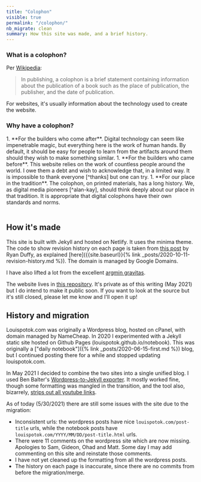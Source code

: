 ```yaml
---
title: "Colophon"
visible: true
permalink: "/colophon/"
nb_migrate: clean 
summary: How this site was made, and a brief history.
---
```


<div class="accordion">
<h3>What is a colophon?</h3>

<div>

Per [Wikipedia](https://en.wikipedia.org/wiki/Colophon_(publishing)):
> In publishing, a colophon is a brief statement containing information about the publication of a book such as the place of publication, the publisher, and the date of publication.

For websites, it's usually information about the technology used to create the website.
</div>


<h3> Why have a colophon?</h3>
<div>
1. **For the builders who come after**. Digital technology can seem like impenetrable magic, but everything here is the work of human hands. By default, it should be easy for people to learn from the artifacts around them should they wish to make something similar.
1. **For the builders who came before**. This website relies on the work of countless people around the world. I owe them a debt and wish to acknowledge that, in a limited way. It is impossible to thank everyone [^thanks] but one can try.
1. **For our place in the tradition**. The colophon, on printed materials, has a long history. We, as digital media pioneers [^alan-kay], should think deeply about our place in that tradition. It is appropriate that digital colophons have their own standards and norms.

[^alan-kay]: Per Alan Kay, [the real computer revolution hasn't happened yet](https://www.youtube.com/watch?v=aYT2se94eU0)

[^thanks]: Thank you for transistors! For lithium mined from the earth! For language and fire and cloud computing!
</div>
</div>
<br>

## How it's made

This site is built with Jekyll and hosted on Netlify. It uses the minima theme. The code to show revision history on each page is taken from [this post](https://ryanjduffy.github.io/blog/2016/01/08/including-git-history-in-a-jekyll-post.html) by Ryan Duffy, as explained [here]({{site.baseurl}}{% link _posts/2020-10-11-revision-history.md %}). The domain is managed by Google Domains.

I have also lifted a lot from the excellent [argmin gravitas](https://www.gleech.org/).

The website lives in [this repository](https://github.com/louispotok/louispotok-dot-com). It's private as of this writing (May 2021) but I do intend to make it public soon. If you want to look at the source but it's still closed, please let me know and I'll open it up!


## History and migration

Louispotok.com was originally a Wordpress blog, hosted on cPanel, with domain managed by NameCheap. In 2020 I experimented with a Jekyll static site hosted on Github Pages (louispotok.github.io/notebook). This was originally a ["daily notebook"]({% link _posts/2020-06-15-first.md %}) blog, but I continued posting there for a while and stopped updating louispotok.com.

In May 2021 I decided to combine the two sites into a single unified blog. I used Ben Balter's [Wordpress-to-Jekyll exporter](https://github.com/benbalter/wordpress-to-jekyll-exporter). It mostly worked fine, though some formatting was mangled in the transition, and the tool also, bizarrely, [strips out all youtube links](https://github.com/benbalter/wordpress-to-jekyll-exporter/issues/222).

As of today (5/30/2021) there are still some issues with the site due to the migration:
* Inconsistent urls: the wordpress posts have nice `louispotok.com/post-title` urls, while the notebook posts have `louispotok.com/YYYY/MM/DD/post-title.html` urls.
* There were 11 comments on the wordpress site which are now missing. Apologies to Sam, Gideon, Ohad and Matt. Some day I may add commenting on this site and reinstate those comments.
* I have not yet cleaned up the formatting from all the wordpress posts.
* The history on each page is inaccurate, since there are no commits from before the migration/merge.
